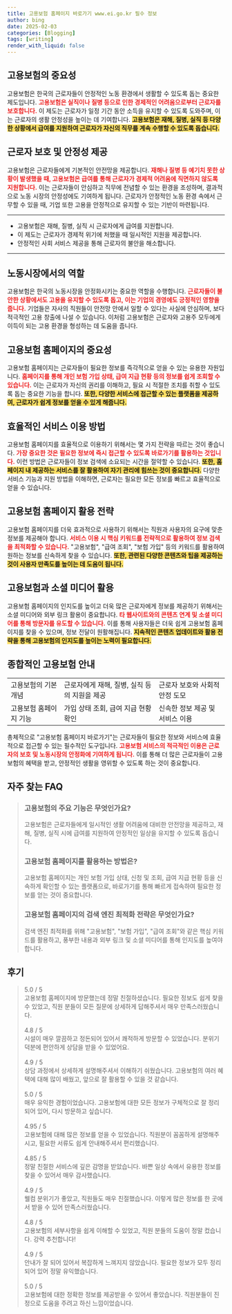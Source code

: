 ```yaml
---
title: 고용보험 홈페이지 바로가기 www.ei.go.kr 필수 정보
author: bing
date: 2025-02-03
categories: [Blogging]
tags: [writing]
render_with_liquid: false
---
```



<h2 id='고용보험의 중요성'>고용보험의 중요성</h2>

<p>고용보험은 한국의 근로자들이 안정적인 노동 환경에서 생활할 수 있도록 돕는 중요한 제도입니다. <b><span style="color: #ee2323;">고용보험은 실직이나 질병 등으로 인한 경제적인 어려움으로부터 근로자를 보호합니다.</span></b> 이 제도는 근로자가 일정 기간 동안 소득을 유지할 수 있도록 도와주며, 이는 근로자의 생활 안정성을 높이는 데 기여합니다. <b><span style="background-color: #ffe066;">고용보험은 재해, 질병, 실직 등 다양한 상황에서 급여를 지원하여 근로자가 자신의 직무를 계속 수행할 수 있도록 돕습니다.</span></b></p>

<h2 id='근로자 보호 및 안정성 제공'>근로자 보호 및 안정성 제공</h2>

<p>고용보험은 근로자들에게 기본적인 안전망을 제공합니다. <b><span style="color: #ee2323;">재해나 질병 등 예기치 못한 상황이 발생했을 때, 고용보험은 급여를 통해 근로자가 경제적 어려움에 직면하지 않도록 지원합니다.</span></b> 이는 근로자들이 안심하고 직무에 전념할 수 있는 환경을 조성하며, 결과적으로 노동 시장의 안정성에도 기여하게 됩니다. 근로자가 안정적인 노동 환경 속에서 근무할 수 있을 때, 기업 또한 고용을 안정적으로 유지할 수 있는 기반이 마련됩니다.</p>

<hr />

<ul>
    <li>고용보험은 재해, 질병, 실직 시 근로자에게 급여를 지원합니다.</li>
    <li>이 제도는 근로자가 경제적 위기에 처했을 때 일시적인 지원을 제공합니다.</li>
    <li>안정적인 사회 서비스 제공을 통해 근로자의 불안을 해소합니다.</li>
</ul>

<hr />

<h2 id='노동시장에서의 역할'>노동시장에서의 역할</h2>

<p>고용보험은 한국의 노동시장을 안정화시키는 중요한 역할을 수행합니다. <b><span style="color: #ee2323;">근로자들이 불안한 상황에서도 고용을 유지할 수 있도록 돕고, 이는 기업의 경영에도 긍정적인 영향을 줍니다.</span></b> 기업들은 자사의 직원들이 안전망 안에서 일할 수 있다는 사실에 안심하며, 보다 적극적인 고용 창출에 나설 수 있습니다. 이처럼 고용보험은 근로자와 고용주 모두에게 이득이 되는 고용 환경을 형성하는 데 도움을 줍니다.</p>

<h2 id='고용보험 홈페이지의 중요성'>고용보험 홈페이지의 중요성</h2>

<p>고용보험 홈페이지는 근로자들이 필요한 정보를 즉각적으로 얻을 수 있는 유용한 자원입니다. <b><span style="color: #ee2323;">홈페이지를 통해 개인 보험 가입 상태, 급여 지급 현황 등의 정보를 쉽게 조회할 수 있습니다.</span></b> 이는 근로자가 자신의 권리를 이해하고, 필요 시 적절한 조치를 취할 수 있도록 돕는 중요한 기능을 합니다. <b><span style="background-color: #ffe066;">또한, 다양한 서비스에 접근할 수 있는 플랫폼을 제공하여, 근로자가 쉽게 정보를 얻을 수 있게 해줍니다.</span></b></p>

<h2 id='효율적인 서비스 이용 방법'>효율적인 서비스 이용 방법</h2>

<p>고용보험 홈페이지를 효율적으로 이용하기 위해서는 몇 가지 전략을 따르는 것이 좋습니다. <b><span style="color: #ee2323;">가장 중요한 것은 필요한 정보에 즉시 접근할 수 있도록 바로가기를 활용하는 것입니다.</span></b> 이런 방법은 근로자들이 정보 검색에 소요되는 시간을 절약할 수 있습니다. <b><span style="background-color: #ffe066;">또한, 홈페이지 내 제공하는 서비스를 잘 활용하여 자기 관리에 힘쓰는 것이 중요합니다.</span></b> 다양한 서비스 기능과 지원 방법을 이해하면, 근로자는 필요한 모든 정보를 빠르고 효율적으로 얻을 수 있습니다.</p>

<h2 id='고용보험 홈페이지 활용 전략'>고용보험 홈페이지 활용 전략</h2>

<p>고용보험 홈페이지를 더욱 효과적으로 사용하기 위해서는 직원과 사용자의 요구에 맞춘 정보를 제공해야 합니다. <b><span style="color: #ee2323;"> 서비스 이용 시 핵심 키워드를 전략적으로 활용하여 정보 검색을 최적화할 수 있습니다.</span></b> "고용보험", "급여 조회", "보험 가입" 등의 키워드를 활용하여 원하는 정보를 신속하게 찾을 수 있습니다. <b><span style="background-color: #ffe066;">또한, 관련된 다양한 콘텐츠와 팁을 제공하는 것이 사용자 만족도를 높이는 데 도움이 됩니다.</span></b></p>

<h2 id='고용보험과 소셜 미디어 활용'>고용보험과 소셜 미디어 활용</h2>

<p>고용보험 홈페이지의 인지도를 높이고 더욱 많은 근로자에게 정보를 제공하기 위해서는 소셜 미디어와 외부 링크 활용이 중요합니다. <b><span style="color: #ee2323;">타 웹사이트와의 콘텐츠 연계 및 소셜 미디어를 통해 방문자를 유도할 수 있습니다.</span></b> 이를 통해 사용자들은 더욱 쉽게 고용보험 홈페이지를 찾을 수 있으며, 정보 전달이 원활해집니다. <b><span style="background-color: #ffe066;">지속적인 콘텐츠 업데이트와 활용 전략을 통해 고용보험의 인지도를 높이는 노력이 필요합니다.</span></b></p>

<h2 id='종합적인 고용보험 안내'>종합적인 고용보험 안내</h2>

<table>
    <tr>
        <td>고용보험의 기본 개념</td>
        <td>근로자에게 재해, 질병, 실직 등의 지원을 제공</td>
        <td>근로자 보호와 사회적 안정 도모</td>
    </tr>
    <tr>
        <td>고용보험 홈페이지 기능</td>
        <td>가입 상태 조회, 급여 지급 현황 확인</td>
        <td>신속한 정보 제공 및 서비스 이용</td>
    </tr>
</table>

<p>총체적으로 "고용보험 홈페이지 바로가기"는 근로자들이 필요한 정보와 서비스에 효율적으로 접근할 수 있는 필수적인 도구입니다. <b><span style="color: #ee2323;">고용보험 서비스의 적극적인 이용은 근로자의 보호 및 노동시장의 안정화에 기여하게 됩니다.</span></b> 이를 통해 더 많은 근로자들이 고용보험의 혜택을 받고, 안정적인 생활을 영위할 수 있도록 하는 것이 중요합니다.</p>


<h2 id='자주_찾는_FAQ'>자주 찾는 FAQ</h2>
<div itemscope="" itemtype="https://schema.org/FAQPage"> 
<blockquote> 
<div itemscope="" itemprop="mainEntity" itemtype="https://schema.org/Question"> 
<h3 itemprop="name">고용보험의 주요 기능은 무엇인가요?</h3> 
<div itemscope="" itemprop="acceptedAnswer" itemtype="https://schema.org/Answer"> 
<span itemprop="text"> 
<p>고용보험은 근로자들에게 일시적인 생활 어려움에 대비한 안전망을 제공하고, 재해, 질병, 실직 시에 급여를 지원하여 안정적인 일상을 유지할 수 있도록 돕습니다.</p> 
</span> 
</div> 
</div> 
<div itemscope="" itemprop="mainEntity" itemtype="https://schema.org/Question"> 
<h3 itemprop="name">고용보험 홈페이지를 활용하는 방법은?</h3> 
<div itemscope="" itemprop="acceptedAnswer" itemtype="https://schema.org/Answer"> 
<span itemprop="text"> 
<p>고용보험 홈페이지는 개인 보험 가입 상태, 신청 및 조회, 급여 지급 현황 등을 신속하게 확인할 수 있는 플랫폼으로, 바로가기를 통해 빠르게 접속하여 필요한 정보를 얻는 것이 중요합니다.</p> 
</span> 
</div> 
</div> 
<div itemscope="" itemprop="mainEntity" itemtype="https://schema.org/Question"> 
<h3 itemprop="name">고용보험 홈페이지의 검색 엔진 최적화 전략은 무엇인가요?</h3> 
<div itemscope="" itemprop="acceptedAnswer" itemtype="https://schema.org/Answer"> 
<span itemprop="text"> 
<p>검색 엔진 최적화를 위해 "고용보험", "보험 가입", "급여 조회"와 같은 핵심 키워드를 활용하고, 풍부한 내용과 외부 링크 및 소셜 미디어를 통해 인지도를 높여야 합니다.</p> 
</span> 
</div> 
</div> 
</blockquote> 
</div>
<h2 id='후기'>후기</h2>
<div itemscope itemtype="https://schema.org/Product">
  <blockquote>
  <div itemprop="review" itemscope itemtype="https://schema.org/Review">
      <div itemprop="reviewRating" itemscope itemtype="https://schema.org/Rating"> <span itemprop="ratingValue">5.0</span> / <span itemprop="bestRating">5</span> </div>
      <span itemprop="reviewBody">고용보험 홈페이지에 방문했는데 정말 친절하셨습니다. 필요한 정보도 쉽게 찾을 수 있었고, 직원 분들이 모든 질문에 상세하게 답해주셔서 매우 만족스러웠습니다.</span>
  </div>
  <br>
  <div itemprop="review" itemscope itemtype="https://schema.org/Review">
      <div itemprop="reviewRating" itemscope itemtype="https://schema.org/Rating"> <span itemprop="ratingValue">4.8</span> / <span itemprop="bestRating">5</span> </div>
      <span itemprop="reviewBody">시설이 매우 깔끔하고 정돈되어 있어서 쾌적하게 방문할 수 있었습니다. 분위기 덕분에 편안하게 상담을 받을 수 있었어요.</span>
  </div>
  <br>
  <div itemprop="review" itemscope itemtype="https://schema.org/Review">
      <div itemprop="reviewRating" itemscope itemtype="https://schema.org/Rating"> <span itemprop="ratingValue">4.9</span> / <span itemprop="bestRating">5</span> </div>
      <span itemprop="reviewBody">상담 과정에서 상세하게 설명해주셔서 이해하기 쉬웠습니다. 고용보험의 여러 혜택에 대해 많이 배웠고, 앞으로 잘 활용할 수 있을 것 같습니다.</span>
  </div>
  <br>
  <div itemprop="review" itemscope itemtype="https://schema.org/Review">
      <div itemprop="reviewRating" itemscope itemtype="https://schema.org/Rating"> <span itemprop="ratingValue">5.0</span> / <span itemprop="bestRating">5</span> </div>
      <span itemprop="reviewBody">매우 유익한 경험이었습니다. 고용보험에 대한 모든 정보가 구체적으로 잘 정리되어 있어, 다시 방문하고 싶습니다.</span>
  </div>
  <br>
  <div itemprop="review" itemscope itemtype="https://schema.org/Review">
      <div itemprop="reviewRating" itemscope itemtype="https://schema.org/Rating"> <span itemprop="ratingValue">4.95</span> / <span itemprop="bestRating">5</span> </div>
      <span itemprop="reviewBody">고용보험에 대해 많은 정보를 얻을 수 있었습니다. 직원분이 꼼꼼하게 설명해주시고, 필요한 서류도 쉽게 안내해주셔서 편리했습니다.</span>
  </div>
  <br>
  <div itemprop="review" itemscope itemtype="https://schema.org/Review">
      <div itemprop="reviewRating" itemscope itemtype="https://schema.org/Rating"> <span itemprop="ratingValue">4.85</span> / <span itemprop="bestRating">5</span> </div>
      <span itemprop="reviewBody">정말 친절한 서비스에 깊은 감명을 받았습니다. 바쁜 일상 속에서 유용한 정보를 찾을 수 있어서 매우 감사했습니다.</span>
  </div>
  <br>
  <div itemprop="review" itemscope itemtype="https://schema.org/Review">
      <div itemprop="reviewRating" itemscope itemtype="https://schema.org/Rating"> <span itemprop="ratingValue">4.9</span> / <span itemprop="bestRating">5</span> </div>
      <span itemprop="reviewBody">웰컴 분위기가 좋았고, 직원들도 매우 친절했습니다. 이렇게 많은 정보를 한 곳에서 받을 수 있어 만족스러웠습니다.</span>
  </div>
  <br>
  <div itemprop="review" itemscope itemtype="https://schema.org/Review">
      <div itemprop="reviewRating" itemscope itemtype="https://schema.org/Rating"> <span itemprop="ratingValue">4.8</span> / <span itemprop="bestRating">5</span> </div>
      <span itemprop="reviewBody">고용보험의 세부사항을 쉽게 이해할 수 있었고, 직원 분들의 도움이 정말 컸습니다. 강력 추천합니다!</span>
  </div>
  <br>
  <div itemprop="review" itemscope itemtype="https://schema.org/Review">
      <div itemprop="reviewRating" itemscope itemtype="https://schema.org/Rating"> <span itemprop="ratingValue">4.9</span> / <span itemprop="bestRating">5</span> </div>
      <span itemprop="reviewBody">안내가 잘 되어 있어서 복잡하게 느껴지지 않았습니다. 필요한 정보가 모두 정리되어 있어 정말 유익했습니다.</span>
  </div>
  <br>
  <div itemprop="review" itemscope itemtype="https://schema.org/Review">
      <div itemprop="reviewRating" itemscope itemtype="https://schema.org/Rating"> <span itemprop="ratingValue">5.0</span> / <span itemprop="bestRating">5</span> </div>
      <span itemprop="reviewBody">고용보험에 대한 정확한 정보를 제공받을 수 있어서 좋았습니다. 직원분들이 진정으로 도움을 주려고 하신 느낌이었습니다.</span>
  </div>
  </blockquote>
</div>
